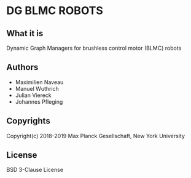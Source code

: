 # DG BLMC ROBOTS

## What it is

Dynamic Graph Managers for brushless control motor (BLMC) robots

## Authors

- Maximilien Naveau
- Manuel Wuthrich
- Julian Viereck
- Johannes Pfleging 

## Copyrights

Copyright(c) 2018-2019 Max Planck Gesellschaft, New York University

## License

BSD 3-Clause License


